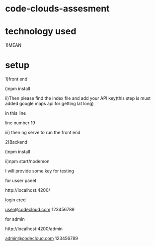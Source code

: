 # code-clouds-assesment

# technology used
1)MEAN

# setup

1)front end

i)npm install

ii)Then please find the index file and add your API key(this step is must added google maps api for getting lat long)

in this line 
<script src="https://maps.googleapis.com/maps/api/js?v=3.exp&libraries=places&key=Please paste your code here"></script>

line number 19

iii) then ng serve to run the front end


2)Backend

i)npm install

ii)npm start/nodemon

I will provide some key for testing

for usser panel

http://localhost:4200/

login cred

user@codecloud.com
123456789

for admin

http://localhost:4200/admin

admin@codecloud.com
123456789